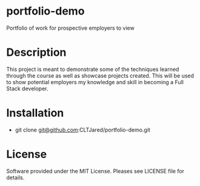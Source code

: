 # portfolio-demo
Portfolio of work for prospective employers to view

# Description
This project is meant to demonstrate some of the techniques learned through the course as well as showcase projects created. This will be used to show potential employers my knowledge and skill in becoming a Full Stack developer.

# Installation
* git clone git@github.com:CLTJared/portfolio-demo.git

# License
Software provided under the MIT License. Pleases see LICENSE file for details.